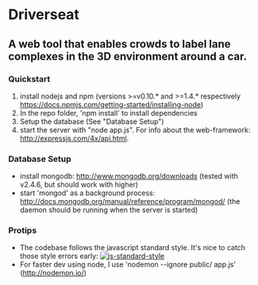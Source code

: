 # Driverseat

## A web tool that enables crowds to label lane complexes in the 3D environment around a car.

### Quickstart
1. install nodejs and npm (versions >=v0.10.* and >=1.4.* respectively https://docs.npmjs.com/getting-started/installing-node)
2. In the repo folder, 'npm install' to install dependencies
3. Setup the database (See "Database Setup")
4. start the server with "node app.js". For info about the web-framework: http://expressjs.com/4x/api.html. 

### Database Setup
* install mongodb: http://www.mongodb.org/downloads (tested with v2.4.6, but should work with higher)
* start 'mongod' as a background process: http://docs.mongodb.org/manual/reference/program/mongod/ (the daemon should be running when the server is started)

### Protips
- The codebase follows the javascript standard style. It's nice to catch those style errors early:
[![js-standard-style](https://cdn.rawgit.com/feross/standard/master/badge.svg)](https://github.com/feross/standard)
- For faster dev using node, I use 'nodemon --ignore public/ app.js' (http://nodemon.io/)
